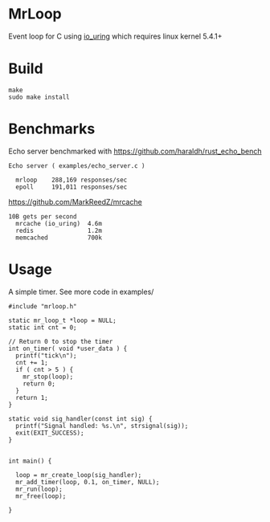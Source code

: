 
# MrLoop

Event loop for C using [io_uring](https://github.com/axboe/liburing) which requires linux kernel 5.4.1+

# Build

```
make
sudo make install
```

# Benchmarks

Echo server benchmarked with https://github.com/haraldh/rust_echo_bench

```
Echo server ( examples/echo_server.c )

  mrloop    288,169 responses/sec
  epoll     191,011 responses/sec 

```

https://github.com/MarkReedZ/mrcache

```
10B gets per second
  mrcache (io_uring)  4.6m
  redis               1.2m
  memcached           700k
```

# Usage

A simple timer.  See more code in examples/

```
#include "mrloop.h"

static mr_loop_t *loop = NULL;
static int cnt = 0;

// Return 0 to stop the timer
int on_timer( void *user_data ) {
  printf("tick\n");
  cnt += 1;
  if ( cnt > 5 ) {
    mr_stop(loop);
    return 0;
  }
  return 1;
}

static void sig_handler(const int sig) {
  printf("Signal handled: %s.\n", strsignal(sig));
  exit(EXIT_SUCCESS);
}


int main() {

  loop = mr_create_loop(sig_handler);
  mr_add_timer(loop, 0.1, on_timer, NULL);
  mr_run(loop);
  mr_free(loop);

}
```
